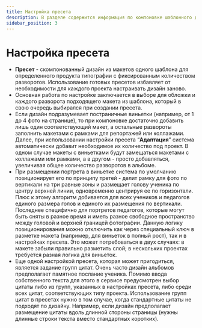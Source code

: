 ```yaml
---
title: Настройка пресета
description: В разделе содержится информация по компоновке шаблонного дизайна из макетов
sidebar_position: 3
---
```

# Настройка пресета

* __Пресет__ - скомпонованный дизайн из макетов одного шаблона для определенного продукта типографии с фиксированным количеством разворотов. Использование готовых пресетов избавляет от необходимости для каждого проекта настраивать дизайн заново.
* Основная работа по настройке заключается в выборе для обложки и каждого разворота подходящего макета из шаблона, который в свою очередь выбирался при создании пресета. 
* Если дизайн подразумевает постраничные виньетки (например, от 1 до 4 фото на странице), то при компоновке достаточно добавить лишь один соответствующий макет, а остальные развороты заполнить макетами с рамками для репортажей или коллажами. Далее, при использовании настройки пресета “__Адаптация__” система автоматически добавит необходимое их количество под проект. В одном случае макеты с виньетками будут замещаться макетами с коллажами или рамками, а в другом - просто добавляться, увеличивая общее количество разворотов в альбоме.
* При размещении портрета в виньетке система по умолчанию позиционирует его по принципу третей - делит рамку для фото по вертикали на три равные зоны и размещает голову ученика по центру верхней линии, одновременно центрируя ее по горизонтали. Плюс к этому алгоритм добивается для всех учеников и педагогов единого размера голов и единого их размещения по вертикали. Последнее специфично для портретов педагогов, которые могут быть сняты в разное время и иметь разное свободное пространство между головой и верхней границей фотографии. Данную логику позиционирования можно отключить как через специальный ключ в разметке макета (например, для виньеток в полный рост), так и в настройках пресета. Это может потребоваться в двух случаях: в макете забыли правильно разметить слой; в нескольких проектах требуется разная логика для виньеток.
* Еще одной настройкой пресета, которая может пригодиться, является задание групп цитат. Очень часто дизайн альбомов предполагает памятное послание ученика. Помимо ввода собственного текста для этого в сервисе предусмотрен выбор цитаты либо из групп, указанных в настройках пресета, либо среди всех цитат, соответствующих типу проекта. Использование групп цитат в пресетах нужно в том случае, когда стандартные цитаты не подходят по дизайну. Например, если дизайн предполагает размещение цитаты вдоль длинной стороны страницы (нужны длинные строки текста вместо стандартных коротких).
